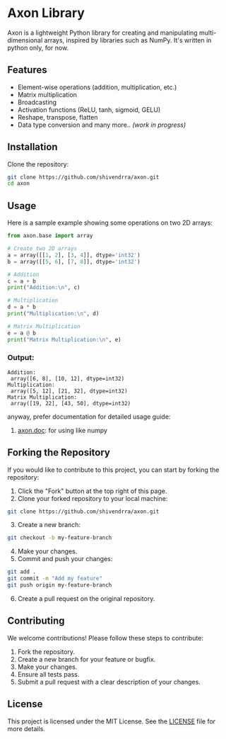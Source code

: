# Axon Library

Axon is a lightweight Python library for creating and manipulating multi-dimensional arrays, inspired by libraries such as NumPy. It's written in python only, for now.

## Features

- Element-wise operations (addition, multiplication, etc.)
- Matrix multiplication
- Broadcasting
- Activation functions (ReLU, tanh, sigmoid, GELU)
- Reshape, transpose, flatten
- Data type conversion
and many more.. *(work in progress)*

## Installation

Clone the repository:

```bash
git clone https://github.com/shivendrra/axon.git
cd axon
```

## Usage

Here is a sample example showing some operations on two 2D arrays:

```python
from axon.base import array

# Create two 2D arrays
a = array([[1, 2], [3, 4]], dtype='int32')
b = array([[5, 6], [7, 8]], dtype='int32')

# Addition
c = a + b
print("Addition:\n", c)

# Multiplication
d = a * b
print("Multiplication:\n", d)

# Matrix Multiplication
e = a @ b
print("Matrix Multiplication:\n", e)
```

### Output:

```
Addition:
 array([6, 8], [10, 12], dtype=int32)
Multiplication:
 array([5, 12], [21, 32], dtype=int32)
Matrix Multiplication:
 array([19, 22], [43, 50], dtype=int32)
```

anyway, prefer documentation for detailed usage guide:

1. [axon.doc](https://github.com/shivendrra/axon/blob/main/docs/axon.md): for using like numpy

## Forking the Repository

If you would like to contribute to this project, you can start by forking the repository:

1. Click the "Fork" button at the top right of this page.
2. Clone your forked repository to your local machine:

```bash
git clone https://github.com/shivendrra/axon.git
```

3. Create a new branch:

```bash
git checkout -b my-feature-branch
```

4. Make your changes.
5. Commit and push your changes:

```bash
git add .
git commit -m "Add my feature"
git push origin my-feature-branch
```

6. Create a pull request on the original repository.

## Contributing

We welcome contributions! Please follow these steps to contribute:

1. Fork the repository.
2. Create a new branch for your feature or bugfix.
3. Make your changes.
4. Ensure all tests pass.
5. Submit a pull request with a clear description of your changes.

## License

This project is licensed under the MIT License. See the [LICENSE](LICENSE) file for more details.